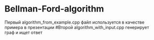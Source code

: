 # Bellman-Ford-algorithm
Первый algorithm_from_example.cpp файл используется в качестве примера в презентации
#Второй algorithm_with_input.cpp генерирует граф и ищет ответ
